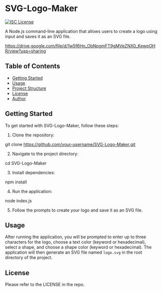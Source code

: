 # SVG-Logo-Maker

[![ISC License](https://img.shields.io/badge/license-ISC-blue.svg)](https://opensource.org/licenses/ISC)

A Node.js command-line application that allows users to create a logo using input and saves it as an SVG file.


https://drive.google.com/file/d/1w5f6Hn_ObNpgmFT9gMVeZNX0_KewpOHR/view?usp=sharing


## Table of Contents

- [Getting Started](#getting-started)
- [Usage](#usage)
- [Project Structure](#project-structure)
- [License](#license)
- [Author](#author)

## Getting Started

To get started with SVG-Logo-Maker, follow these steps:

1. Clone the repository:

git clone https://github.com/your-username/SVG-Logo-Maker.git


2. Navigate to the project directory:

cd SVG-Logo-Maker


3. Install dependencies:

npm install


4. Run the application:

node index.js


5. Follow the prompts to create your logo and save it as an SVG file.

## Usage

After running the application, you will be prompted to enter up to three characters for the logo, choose a text color (keyword or hexadecimal), select a shape, and choose a shape color (keyword or hexadecimal). The application will then generate an SVG file named `logo.svg` in the root directory of the project.

## License

Please refer to the LICENSE in the repo.
